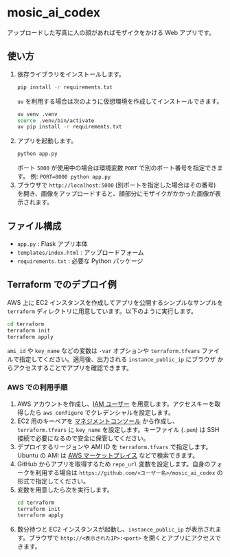 # mosic_ai_codex

アップロードした写真に人の顔があればモザイクをかける Web アプリです。

## 使い方

1. 依存ライブラリをインストールします。
   ```bash
   pip install -r requirements.txt
   ```
   `uv` を利用する場合は次のように仮想環境を作成してインストールできます。
   ```bash
   uv venv .venv
   source .venv/bin/activate
   uv pip install -r requirements.txt
   ```
2. アプリを起動します。
   ```bash
   python app.py
   ```
   ポート `5000` が使用中の場合は環境変数 `PORT` で別のポート番号を指定できます。
   例: `PORT=8000 python app.py`
3. ブラウザで `http://localhost:5000` (別ポートを指定した場合はその番号) を開き、画像をアップロードすると、顔部分にモザイクがかかった画像が表示されます。

## ファイル構成
- `app.py` : Flask アプリ本体
- `templates/index.html` : アップロードフォーム
- `requirements.txt` : 必要な Python パッケージ

## Terraform でのデプロイ例
AWS 上に EC2 インスタンスを作成してアプリを公開するシンプルなサンプルを `terraform`
ディレクトリに用意しています。以下のように実行します。

```bash
cd terraform
terraform init
terraform apply
```

`ami_id` や `key_name` などの変数は `-var` オプションや `terraform.tfvars`
ファイルで指定してください。適用後、出力される `instance_public_ip` にブラウザ
からアクセスすることでアプリを確認できます。

### AWS での利用手順
1. AWS アカウントを作成し、[IAM ユーザー](https://docs.aws.amazon.com/ja_jp/IAM/latest/UserGuide/id_users_create.html) を用意します。アクセスキーを取得したら `aws configure` でクレデンシャルを設定します。
2. EC2 用のキーペアを [マネジメントコンソール](https://console.aws.amazon.com/ec2/) から作成し、`terraform.tfvars` に `key_name` を設定します。キーファイル (`.pem`) は SSH 接続で必要になるので安全に保管してください。
3. デプロイするリージョンや AMI ID を `terraform.tfvars` で指定します。Ubuntu の AMI は [AWS マーケットプレイス](https://aws.amazon.com/marketplace) などで検索できます。
4. GitHub からアプリを取得するため `repo_url` 変数を設定します。自身のフォークを利用する場合は `https://github.com/<ユーザー名>/mosic_ai_codex` の形式で指定してください。
5. 変数を用意したら次を実行します。
   ```bash
   cd terraform
   terraform init
   terraform apply
   ```
6. 数分待つと EC2 インスタンスが起動し、`instance_public_ip` が表示されます。ブラウザで `http://<表示されたIP>:<port>` を開くとアプリにアクセスできます。
